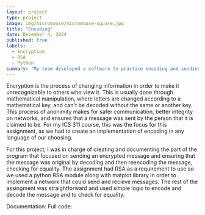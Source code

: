 ```yaml
---
layout: project
type: project
image: img/micromouse/micromouse-square.jpg
title: "Encoding"
date: December 4, 2024
published: true
labels:
  - Encryption
  - RSA
  - Python
summary: "My team developed a software to practice encoding and sending encoded messages across a network."
---
```


Encryption is the process of changing information in order to make it unrecognizable to others who view it. This is usually done through mathematical manipulation, where letters are changed according to a mathematical key, and can't be decoded without the same or another key. This process of anonimity makes for safer communication, better integrity on networks, and ensures that a message was sent by the person that it is claimed to be. For my ICS 311 course, this was the focus for this assignment, as we had to create an implementation of encoding in any language of our choosing. 

For this project, I was in charge of creating and documenting the part of the program that focused on sending an encrypted message and ensuring that the message was original by decoding and then reencoding the message, checking for equality. The assignment had RSA as a requirement to use so we used a python RSA module along with matplot library in order to implement a network that could send and recieve messages. The rest of the assingment was straightforward and used simple logic to encode and decode the message and to check for equality. 

Documentation:
Full code: 
